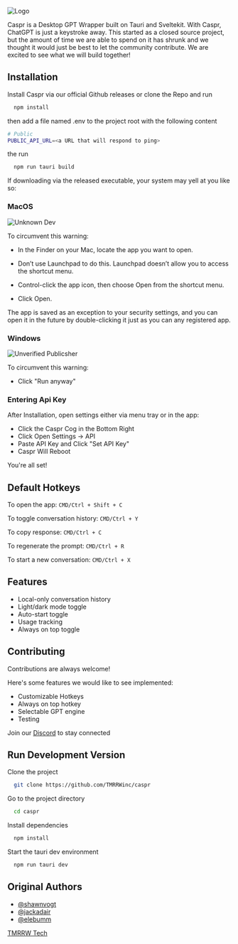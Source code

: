 
![Logo](https://caspr-distribution.s3.ca-central-1.amazonaws.com/casprheader.png)



Caspr is a Desktop GPT Wrapper built on Tauri and Sveltekit. With Caspr, ChatGPT is just a keystroke away. This started as a closed source project, but the amount of time we are able to spend on it has shrunk and we thought it would just be best to let the community contribute. We are excited to see what we will build together!



## Installation

Install Caspr via our official Github releases or clone the Repo and run

```bash
  npm install
```
then add a file named .env to the project root with the following content
```bash
# Public
PUBLIC_API_URL=<a URL that will respond to ping>
```
the run
```bash
  npm run tauri build
```

If downloading via the released executable, your system may yell at you like so:

### MacOS    
 
 
 ![Unknown Dev](https://caspr-distribution.s3.ca-central-1.amazonaws.com/unknowndev.png)
 
 To circumvent this warning: 

- In the Finder  on your Mac, locate the app you want to open.

- Don’t use Launchpad to do this. Launchpad doesn’t allow you to access the shortcut menu.

- Control-click the app icon, then choose Open from the shortcut menu.

- Click Open.

The app is saved as an exception to your security settings, and you can open it in the future by double-clicking it just as you can any registered app.

### Windows
![Unverified Publicsher](https://caspr-distribution.s3.ca-central-1.amazonaws.com/unknown-publisher-warning-message.png)

To circumvent this warning:
- Click "Run anyway"

### Entering Api Key
After Installation, open settings either via menu tray or in the app:
  - Click the Caspr Cog in the Bottom Right
  - Click Open Settings -> API
  - Paste API Key and Click "Set API Key"
  - Caspr Will Reboot

You're all set!

## Default Hotkeys

To open the app:
```CMD/Ctrl + Shift + C```

To toggle conversation history:
```CMD/Ctrl + Y```

To copy response:
 ```CMD/Ctrl + C```

To regenerate the prompt:
```CMD/Ctrl + R```

To start a new conversation:
```CMD/Ctrl + X```



## Features

- Local-only conversation history
- Light/dark mode toggle
- Auto-start toggle
- Usage tracking
- Always on top toggle


## Contributing

Contributions are always welcome!

Here's some features we would like to see implemented:

- Customizable Hotkeys
- Always on top hotkey
- Selectable GPT engine
- Testing

Join our [Discord](https://discord.gg/AbKCgz7XCD) to stay connected


## Run Development Version

Clone the project

```bash
  git clone https://github.com/TMRRWinc/caspr
```

Go to the project directory

```bash
  cd caspr
```

Install dependencies

```bash
  npm install
```

Start the tauri dev environment

```bash
  npm run tauri dev
```


## Original Authors

- [@shawnvogt](https://github.com/shawnvogt)
- [@jackadair](https://github.com/jackadair)
- [@elebumm](https://github.com/elebumm)

[TMRRW Tech](https://www.tmrrwtech.com/)
